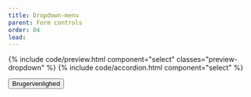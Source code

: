 ```yaml
---
title: Dropdown-menu
parent: Form controls
order: 04
lead:
---
```



{% include code/preview.html component="select" classes="preview-dropdown" %}
{% include code/accordion.html component="select" %}
<div class="accordion-bordered accordion-docs">
  <button class="button-unstyled accordion-button"
      aria-expanded="true" aria-controls="dropdown-docs">
    Brugervenlighed
  </button>
  <div id="dropdown-docs" aria-hidden="false" class="accordion-content">
   
  </div>
</div>
